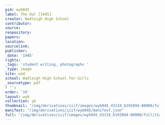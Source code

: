 ```yaml
---
pid: wyb045
label: The Owl [1945]
creator: Wadleigh High School
contributor:
source:
respository:
papers:
location:
sourcelink:
publisher:
_date: '1945'
rights:
_tags: 'student writing, photographs '
_type: image
site: wad
school: Wadleigh High School for Girls
_sourcetype: pdf
! '':
order: '18'
layout: wyb
collection: yb
thumbnail: "/img/derivatives/iiif/images/wyb045_43134_b193894-00000/full/250,/0/default.jpg"
manifest: "/img/derivatives/iiif/wyb045/manifest.json"
full: "/img/derivatives/iiif/images/wyb045_43134_b193894-00000/full/1140,/0/default.jpg"
---
```

